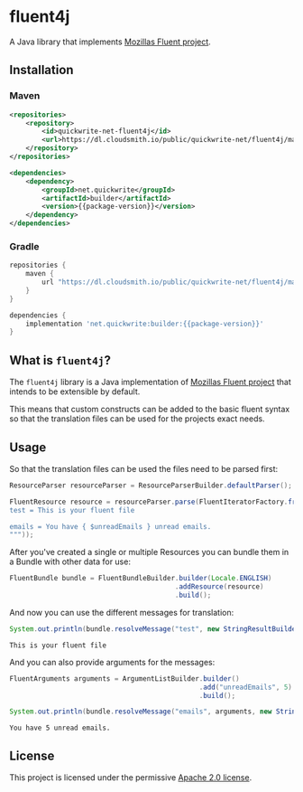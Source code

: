 # fluent4j
A Java library that implements [Mozillas Fluent project](https://www.projectfluent.org/).

## Installation
### Maven
```xml
<repositories>
    <repository>
        <id>quickwrite-net-fluent4j</id>
        <url>https://dl.cloudsmith.io/public/quickwrite-net/fluent4j/maven/</url>
    </repository>
</repositories>
```
```xml
<dependencies>
    <dependency>
        <groupId>net.quickwrite</groupId>
        <artifactId>builder</artifactId>
        <version>{{package-version}}</version>
    </dependency>
</dependencies>
```

### Gradle
```groovy
repositories {
    maven {
        url "https://dl.cloudsmith.io/public/quickwrite-net/fluent4j/maven/"
    }
}
```
```groovy
dependencies {
    implementation 'net.quickwrite:builder:{{package-version}}'
}
```

## What is `fluent4j`?
The `fluent4j` library is a Java implementation of [Mozillas Fluent project](https://www.projectfluent.org/) that 
intends to be extensible by default.

This means that custom constructs can be added to the basic fluent syntax so that the translation files can be used 
for the projects exact needs.

## Usage
So that the translation files can be used the files need to be parsed first:
```java
ResourceParser resourceParser = ResourceParserBuilder.defaultParser();

FluentResource resource = resourceParser.parse(FluentIteratorFactory.fromString("""
test = This is your fluent file

emails = You have { $unreadEmails } unread emails.
"""));
```

After you've created a single or multiple Resources you can bundle them in a Bundle with other data for use:
```java
FluentBundle bundle = FluentBundleBuilder.builder(Locale.ENGLISH)
                                         .addResource(resource)
                                         .build();
```

And now you can use the different messages for translation:
```java
System.out.println(bundle.resolveMessage("test", new StringResultBuilder()).get());
```

```console
This is your fluent file
```

And you can also provide arguments for the messages:
```java
FluentArguments arguments = ArgumentListBuilder.builder()
                                               .add("unreadEmails", 5)
                                               .build();

System.out.println(bundle.resolveMessage("emails", arguments, new StringResultBuilder()).get());
```

```console
You have 5 unread emails.
```

## License
This project is licensed under the permissive [Apache 2.0 license](LICENSE).
